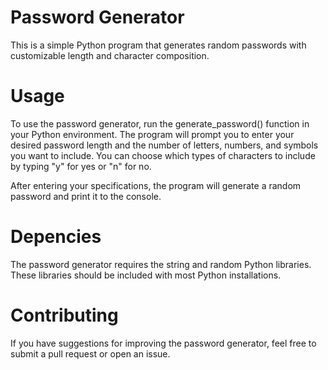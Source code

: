 # Password Generator
This is a simple Python program that generates random passwords with customizable length and character composition.

# Usage 
To use the password generator, run the generate_password() function in your Python environment. The program will prompt you to enter your desired password length and the number of letters, numbers, and symbols you want to include. You can choose which types of characters to include by typing "y" for yes or "n" for no.

After entering your specifications, the program will generate a random password and print it to the console.

# Depencies
The password generator requires the string and random Python libraries. These libraries should be included with most Python installations.

# Contributing
If you have suggestions for improving the password generator, feel free to submit a pull request or open an issue.
